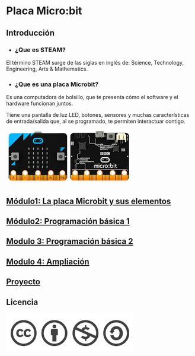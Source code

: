 # Placa Micro:bit
## Introducción
- ### ¿Que es STEAM? 
El término STEAM surge de las siglas en inglés de:  Science, Technology, Engineering, Arts & Mathematics.
- ### ¿Que es una placa Microbit?
 Es una computadora de bolsillo, que te presenta cómo el software y el hardware funcionan juntos.
 
Tiene una pantalla de luz LED, botones, sensores y muchas características de entrada/salida que, al se programado, te permiten interactuar contigo.

![image](microbit.png)
## [Módulo1: La placa Microbit y sus elementos](modulo1.md)
## [Módulo2: Programación básica  1](modulo2.md)
## [Modulo 3: Programación básica 2](modulo3.md)
## [Modulo 4: Ampliación](modulo4.md)
## [Proyecto](proyecto.md)
## Licencia
![image](licencia.png)

